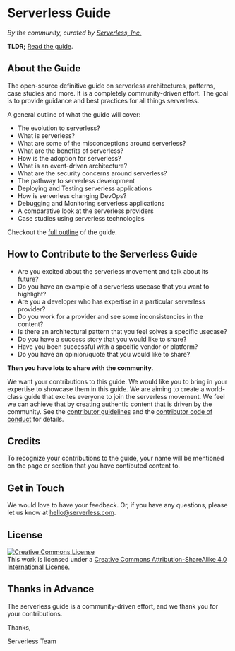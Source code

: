 # Serverless Guide

*By the community, curated by [Serverless, Inc.](https://serverless.com/)*

**TLDR;** [Read the guide](./source/README.md).

## About the Guide

The open-source definitive guide on serverless architectures, patterns, case studies and more. It is a completely community-driven effort. The goal is to provide guidance and best practices for all things serverless. 

A general outline of what the guide will cover:

* The evolution to serverless?
* What is serverless?
* What are some of the misconceptions around serverless?
* What are the benefits of serverless?
* How is the adoption for serverless?
* What is an event-driven architecture?
* What are the security concerns around serverless?
* The pathway to serverless development
* Deploying and Testing serverless applications
* How is serverless changing DevOps?
* Debugging and Monitoring serverless applications
* A comparative look at the serverless providers
* Case studies using serverless technologies

Checkout the [full outline](./source/README.md) of the guide. 

## How to Contribute to the Serverless Guide

- Are you excited about the serverless movement and talk about its future?
- Do you have an example of a serverless usecase that you want to highlight?
- Are you a developer who has expertise in a particular serverless provider?
- Do you work for a provider and see some inconsistencies in the content?
- Is there an architectural pattern that you feel solves a specific usecase?
- Do you have a success story that you would like to share?
- Have you been successful with a specific vendor or platform?
- Do you have an opinion/quote that you would like to share?

**Then you have lots to share with the community.**

We want your contributions to this guide. We would like you to bring in your expertise to showcase them in this guide. We are aiming to create a world-class guide that excites everyone to join the serverless movement. We feel we can achieve that by creating authentic content that is driven by the community. See the [contributor guidelines](./CONTRIBUTING.md) and the [contributor code of conduct](./CODE_OF_CONDUCT.md) for details. 

## Credits

To recognize your contributions to the guide, your name will be mentioned on the page or section that you have contibuted content to.

## Get in Touch

We would love to have your feedback. Or, if you have any questions, please let us know at hello@serverless.com.

## License

<a rel="license" href="http://creativecommons.org/licenses/by-sa/4.0/"><img alt="Creative Commons License" style="border-width:0" src="https://i.creativecommons.org/l/by-sa/4.0/88x31.png" /></a><br />This work is licensed under a <a rel="license" href="http://creativecommons.org/licenses/by-sa/4.0/">Creative Commons Attribution-ShareAlike 4.0 International License</a>.

## Thanks in Advance

The serverless guide is a community-driven effort, and we thank you for your contributions.

Thanks, 

Serverless Team
